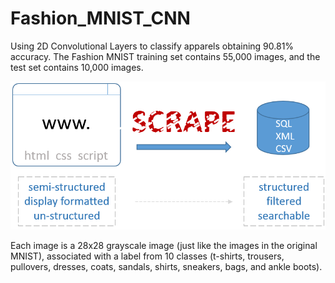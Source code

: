 # Fashion_MNIST_CNN
Using 2D Convolutional Layers to classify apparels obtaining 90.81% accuracy.
The Fashion MNIST training set contains 55,000 images, and the test set contains 10,000 images.

![alt text](https://github.com/arorachinar/Web_Scraper_Movie_Reviews/blob/master/scrape.png)


Each image is a 28x28 grayscale image (just like the images in the original MNIST), associated with a label from 10 classes (t-shirts, trousers, pullovers, dresses, coats, sandals, shirts, sneakers, bags, and ankle boots).
